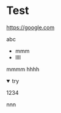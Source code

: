 # Test

https://google.com

abc

* mmm
* llll

mmmm hhhh&nbsp;

<details open="">

<summary>try</summary>

1234

</details>

nnn